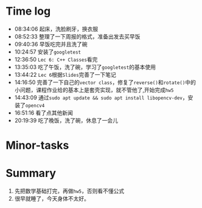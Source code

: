 # Time log

- 08:34:06 起床，洗脸刷牙，换衣服
- 08:52:33 整理了一下周报的格式，准备出发去买早饭
- 09:40:36 早饭吃完并且洗了碗
- 10:24:57 安装了`googletest`
- 12:36:50 `Lec 6: C++ Classes`看完
- 13:35:03 吃了午饭，洗了碗，学习了`googletest`的基本使用
- 13:44:22 `Lec 6`根据`Slides`完善了一下笔记
- 14:16:50 完善了一下自己的`vector class`，修复了`reverse()`和`rotate()`中的小问题，课程作业给的基本上是套壳实现，就不管他了,开始完成`hw5`
- 14:43:09 通过`sudo apt update && sudo apt install libopencv-dev`，安装了`opencv4`
- 16:51:16 看了点其他新闻
- 20:19:39 吃了晚饭，洗了碗，休息了一会儿

# Minor-tasks

# Summary

1. 先把数学基础打完，再做`hw5`，否则看不懂公式
2. 很早就睡了，今天身体不太好。
